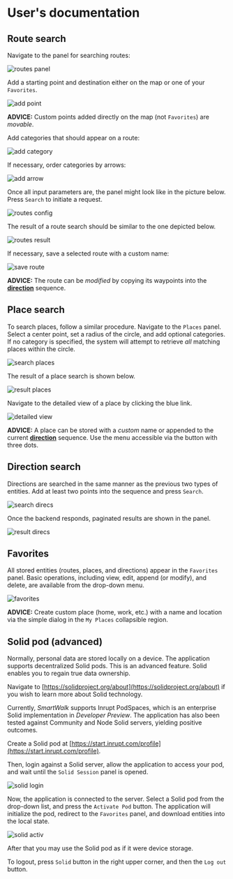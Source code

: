 # User's documentation

## Route search

Navigate to the panel for searching routes:

![routes panel](./img/search-routes-default.svg)

Add a starting point and destination either on the map or one of your `Favorites`.

![add point](./img/uc01-add-point.svg)

**ADVICE:** Custom points added directly on the map (not `Favorites`) are *movable*.

Add categories that should appear on a route:

![add category](./img/uc02-add-category.svg)

If necessary, order categories by arrows:

![add arrow](./img/uc03-add-arrow.svg)

Once all input parameters are, the panel might look like in the picture below. Press `Search` to initiate a request.

![routes config](./img/uc04-search-routes-config.svg)

The result of a route search should be similar to the one depicted below.

![routes result](./img/uc04-search-routes-result.svg)

If necessary, save a selected route with a custom name:

![save route](./img/save-route.svg)

**ADVICE:** The route can be *modified* by copying its waypoints into the [**direction**](./usr.md#direction-search) sequence.

## Place search

To search places, follow a similar procedure. Navigate to the `Places` panel. Select a center point, set a radius of the circle, and add optional categories. If no category is specified, the system will attempt to retrieve *all* matching places within the circle.

![search places](./img/search-places.svg)

The result of a place search is shown below.

![result places](./img/result-places.svg)

Navigate to the detailed view of a place by clicking the blue link.

![detailed view](./img/place-detailed-view.svg)

**ADVICE:** A place can be stored with a *custom* name or appended to the current [**direction**](./usr.md#direction-search) sequence. Use the menu accessible via the button with three dots.

## Direction search

Directions are searched in the same manner as the previous two types of entities. Add at least two points into the sequence and press `Search`.

![search direcs](./img/search-direcs.svg)

Once the backend responds, paginated results are shown in the panel.

![result direcs](./img/result-direcs.svg)

## Favorites

All stored entities (routes, places, and directions) appear in the `Favorites` panel. Basic operations, including view, edit, append (or modify), and delete, are available from the drop-down menu.

![favorites](./img/favorites.svg)

**ADVICE:** Create custom place (home, work, etc.) with a name and location via the simple dialog in the `My Places` collapsible region.

## Solid pod (advanced)

Normally, personal data are stored locally on a device. The application supports decentralized Solid pods. This is an advanced feature. Solid enables you to regain true data ownership.

Navigate to [https://solidproject.org/about](https://solidproject.org/about) if you wish to learn more about Solid technology.

Currently, *SmartWalk* supports Inrupt PodSpaces, which is an enterprise Solid implementation in *Developer Preview*. The application has also been tested against Community and Node Solid servers, yielding positive outcomes.

Create a Solid pod at [https://start.inrupt.com/profile](https://start.inrupt.com/profile).

Then, login against a Solid server, allow the application to access your pod, and wait until the `Solid Session` panel is opened.

![solid login](./img/solid-login.svg)

Now, the application is connected to the server. Select a Solid pod from the drop-down list, and press the `Activate Pod` button. The application will initialize the pod, redirect to the `Favorites` panel, and download entities into the local state.

![solid activ](./img/solid-activ.svg)

After that you may use the Solid pod as if it were device storage.

To logout, press `Solid` button in the right upper corner, and then the `Log out` button.
